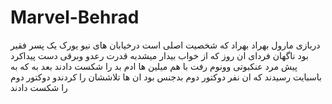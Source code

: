 # Marvel-Behrad
دربازی مارول بهراد بهراد که شخصیت اصلی است درخیابان های نیو یورک یک پسر فقیر بود ناگهان فردای ان روز که از خواب بیدار میشدبه قدرت رعدو  وبرقی دست پیداکرد  پیش مرد عنکبوتی وونوم رفت با هم میلین ها ادم بد را شکست دادند بعد به که به باسبایت رسیدند که ان نفر دوکتور دوم بدجنس بود ان ها تلاششان را کردندو دوکتور دوم را شکست دادند
